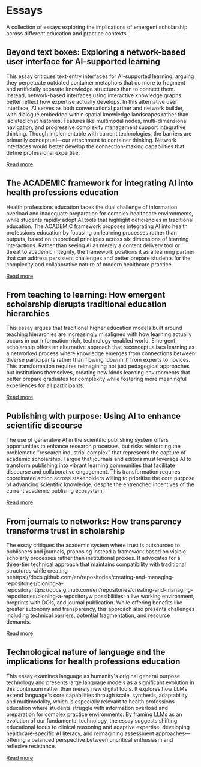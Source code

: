 # Essays

A collection of essays exploring the implications of emergent scholarship across different education and practice contexts.

## Beyond text boxes: Exploring a network-based user interface for AI-supported learning

This essay critiques text-entry interfaces for AI-supported learning, arguing they perpetuate outdated container metaphors that do more to fragment and artificially separate knowledge structures than to connect them. Instead, network-based interfaces using interactive knowledge graphs better reflect how expertise actually develops. In this alternative user interface, AI serves as both conversational partner and network builder, with dialogue embedded within spatial knowledge landscapes rather than isolated chat histories. Features like multimodal nodes, multi-dimensional navigation, and progressive complexity management support integrative thinking. Though implementable with current technologies, the barriers are primarily conceptual—our attachment to container thinking. Network interfaces would better develop the connection-making capabilities that define professional expertise.

[Read more](/essays/beyond-text-boxes.md)

## The ACADEMIC framework for integrating AI into health professions education

Health professions education faces the dual challenge of information overload and inadequate preparation for complex healthcare environments, while students rapidly adopt AI tools that highlight deficiencies in traditional education. The ACADEMIC framework proposes integrating AI into health professions education by focusing on learning processes rather than outputs, based on theoretical principles across six dimensions of learning interactions. Rather than seeing AI as merely a content delivery tool or threat to academic integrity, the framework positions it as a learning partner that can address persistent challenges and better prepare students for the complexity and collaborative nature of modern healthcare practice.

[Read more](/essays/theoretical-framework-ai-integration-hpe.md)

## From teaching to learning: How emergent scholarship disrupts traditional education hierarchies

This essay argues that traditional higher education models built around teaching hierarchies are increasingly misaligned with how learning actually occurs in our information-rich, technology-enabled world. Emergent scholarship offers an alternative approach that reconceptualises learning as a networked process where knowledge emerges from connections between diverse participants rather than flowing 'downhill' from experts to novices. This transformation requires reimagining not just pedagogical approaches but institutions themselves, creating new kinds learning environments that better prepare graduates for complexity while fostering more meaningful experiences for all participants.

[Read more](/essays/from-teaching-to-learning.md)

## Publishing with purpose: Using AI to enhance scientific discourse

The use of generative AI in the scientific publishing system offers opportunities to enhance research processes, but risks reinforcing the problematic "research industrial complex" that represents the capture of academic scholarship. I argue that journals and editors must leverage AI to transform publishing into vibrant learning communities that facilitate discourse and collaborative engagement. This transformation requires coordinated action across stakeholders willing to prioritise the core purpose of advancing scientific knowledge, despite the entrenched incentives of the current academic publising ecosystem.

[Read more](/essays/publishing-with-purpose.md)

## From journals to networks: How transparency transforms trust in scholarship

The essay critiques the academic system where trust is outsourced to publishers and journals, proposing instead a framework based on visible scholarly processes rather than institutional proxies. It advocates for a three-tier technical approach that maintains compatibility with traditional structures while creating nehttps://docs.github.com/en/repositories/creating-and-managing-repositories/cloning-a-repositoryhttps://docs.github.com/en/repositories/creating-and-managing-repositories/cloning-a-repositoryw possibilities: a live working environment, preprints with DOIs, and journal publication. While offering benefits like greater autonomy and transparency, this approach also presents challenges including technical barriers, potential fragmentation, and resource demands.

[Read more](/essays/transparency-transforms-trust.md)

## Technological nature of language and the implications for health professions education

This essay examines language as humanity's original general purpose technology and presents large language models as a significant evolution in this continuum rather than merely new digital tools. It explores how LLMs extend language's core capabilities through scale, synthesis, adaptability, and multimodality, which is especially relevant to health professions education where students struggle with information overload and preparation for complex practice environments. By framing LLMs as an evolution of our fundamental technology, the essay suggests shifting educational focus to clinical reasoning and adaptive expertise, developing healthcare-specific AI literacy, and reimagining assessment approaches—offering a balanced perspective between uncritical enthusiasm and reflexive resistance.

[Read more](/essays/technological-nature-of-language.md)